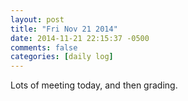 ```yaml
---
layout: post
title: "Fri Nov 21 2014"
date: 2014-11-21 22:15:37 -0500
comments: false
categories: [daily log]
---
```


Lots of meeting today, and then grading.
